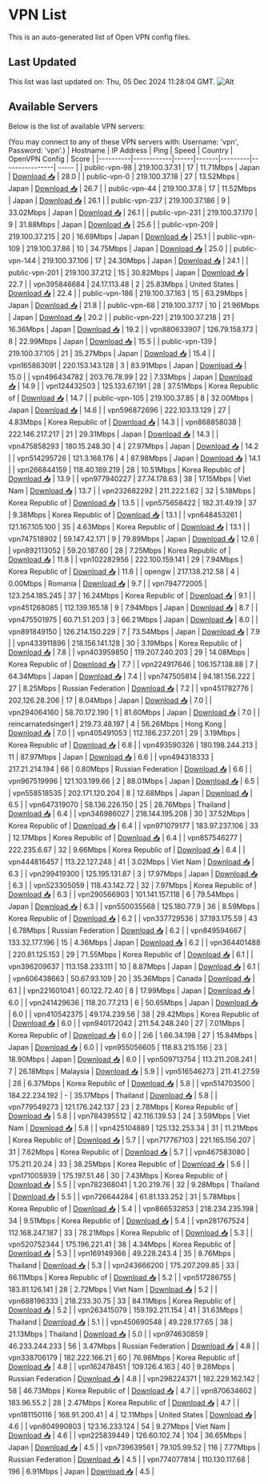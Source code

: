 # VPN List

This is an auto-generated list of Open VPN config files.

## Last Updated

This list was last updated on: Thu, 05 Dec 2024 11:28:04 GMT.
![Alt](https://repobeats.axiom.co/api/embed/186b98318ef1479477931607c1ad7d823f12451f.svg "Repobeats analytics image")

## Available Servers

Below is the list of available VPN servers:

(You may connect to any of these VPN servers with: Username: 'vpn', Password: 'vpn'.)
| Hostname | IP Address | Ping | Speed | Country | OpenVPN Config | Score |
|----------|------------|------|-------|---------|----------------| ----- |
| public-vpn-98 | 219.100.37.31 | 17 | 11.71Mbps | Japan | [Download 📥](./configs/server_0_JP.ovpn) | 28.0 |
| public-vpn-0 | 219.100.37.18 | 27 | 13.52Mbps | Japan | [Download 📥](./configs/server_1_JP.ovpn) | 26.7 |
| public-vpn-44 | 219.100.37.8 | 17 | 11.52Mbps | Japan | [Download 📥](./configs/server_2_JP.ovpn) | 26.1 |
| public-vpn-237 | 219.100.37.186 | 9 | 33.02Mbps | Japan | [Download 📥](./configs/server_3_JP.ovpn) | 26.1 |
| public-vpn-231 | 219.100.37.170 | 9 | 31.88Mbps | Japan | [Download 📥](./configs/server_4_JP.ovpn) | 25.6 |
| public-vpn-209 | 219.100.37.215 | 20 | 16.69Mbps | Japan | [Download 📥](./configs/server_5_JP.ovpn) | 25.1 |
| public-vpn-109 | 219.100.37.86 | 10 | 34.75Mbps | Japan | [Download 📥](./configs/server_6_JP.ovpn) | 25.0 |
| public-vpn-144 | 219.100.37.106 | 17 | 24.30Mbps | Japan | [Download 📥](./configs/server_7_JP.ovpn) | 24.1 |
| public-vpn-201 | 219.100.37.212 | 15 | 30.82Mbps | Japan | [Download 📥](./configs/server_8_JP.ovpn) | 22.7 |
| vpn395846684 | 24.17.113.48 | 2 | 25.83Mbps | United States | [Download 📥](./configs/server_9_US.ovpn) | 22.4 |
| public-vpn-186 | 219.100.37.163 | 15 | 63.29Mbps | Japan | [Download 📥](./configs/server_10_JP.ovpn) | 21.8 |
| public-vpn-68 | 219.100.37.17 | 10 | 21.96Mbps | Japan | [Download 📥](./configs/server_11_JP.ovpn) | 20.2 |
| public-vpn-221 | 219.100.37.218 | 21 | 16.36Mbps | Japan | [Download 📥](./configs/server_12_JP.ovpn) | 19.2 |
| vpn880633907 | 126.79.158.173 | 8 | 22.99Mbps | Japan | [Download 📥](./configs/server_13_JP.ovpn) | 15.5 |
| public-vpn-139 | 219.100.37.105 | 21 | 35.27Mbps | Japan | [Download 📥](./configs/server_14_JP.ovpn) | 15.4 |
| vpn165863091 | 220.153.143.128 | 3 | 83.91Mbps | Japan | [Download 📥](./configs/server_15_JP.ovpn) | 15.0 |
| vpn496434782 | 203.76.78.99 | 22 | 7.33Mbps | Japan | [Download 📥](./configs/server_16_JP.ovpn) | 14.9 |
| vpn124432503 | 125.133.67.191 | 28 | 37.51Mbps | Korea Republic of | [Download 📥](./configs/server_17_KR.ovpn) | 14.7 |
| public-vpn-105 | 219.100.37.85 | 8 | 32.00Mbps | Japan | [Download 📥](./configs/server_18_JP.ovpn) | 14.6 |
| vpn596872696 | 222.103.13.129 | 27 | 4.83Mbps | Korea Republic of | [Download 📥](./configs/server_19_KR.ovpn) | 14.3 |
| vpn868858038 | 222.146.217.217 | 21 | 29.31Mbps | Japan | [Download 📥](./configs/server_20_JP.ovpn) | 14.3 |
| vpn475858293 | 180.15.248.30 | 4 | 27.97Mbps | Japan | [Download 📥](./configs/server_21_JP.ovpn) | 14.2 |
| vpn514295726 | 121.3.168.176 | 4 | 87.98Mbps | Japan | [Download 📥](./configs/server_22_JP.ovpn) | 14.1 |
| vpn266844159 | 118.40.189.219 | 28 | 10.51Mbps | Korea Republic of | [Download 📥](./configs/server_23_KR.ovpn) | 13.9 |
| vpn977940227 | 27.74.178.63 | 38 | 17.15Mbps | Viet Nam | [Download 📥](./configs/server_24_VN.ovpn) | 13.7 |
| vpn232682292 | 211.222.1.62 | 32 | 5.18Mbps | Korea Republic of | [Download 📥](./configs/server_25_KR.ovpn) | 13.5 |
| vpn575658422 | 182.31.49.19 | 37 | 9.38Mbps | Korea Republic of | [Download 📥](./configs/server_26_KR.ovpn) | 13.1 |
| vpn648453261 | 121.167.105.100 | 35 | 4.63Mbps | Korea Republic of | [Download 📥](./configs/server_27_KR.ovpn) | 13.1 |
| vpn747518902 | 59.147.42.171 | 9 | 79.89Mbps | Japan | [Download 📥](./configs/server_28_JP.ovpn) | 12.6 |
| vpn892113052 | 59.20.187.60 | 28 | 7.25Mbps | Korea Republic of | [Download 📥](./configs/server_29_KR.ovpn) | 11.8 |
| vpn102282956 | 222.100.159.141 | 29 | 7.94Mbps | Korea Republic of | [Download 📥](./configs/server_30_KR.ovpn) | 11.6 |
| opengw | 217.138.212.58 | 4 | 0.00Mbps | Romania | [Download 📥](./configs/server_31_RO.ovpn) | 9.7 |
| vpn794772005 | 123.254.185.245 | 37 | 16.24Mbps | Korea Republic of | [Download 📥](./configs/server_32_KR.ovpn) | 9.1 |
| vpn451268085 | 112.139.165.18 | 9 | 7.94Mbps | Japan | [Download 📥](./configs/server_33_JP.ovpn) | 8.7 |
| vpn475501975 | 60.71.51.203 | 3 | 66.21Mbps | Japan | [Download 📥](./configs/server_34_JP.ovpn) | 8.0 |
| vpn891849150 | 126.214.150.229 | 7 | 73.54Mbps | Japan | [Download 📥](./configs/server_35_JP.ovpn) | 7.9 |
| vpn433911896 | 218.156.141.128 | 30 | 3.19Mbps | Korea Republic of | [Download 📥](./configs/server_36_KR.ovpn) | 7.8 |
| vpn403959850 | 119.207.240.203 | 29 | 14.08Mbps | Korea Republic of | [Download 📥](./configs/server_37_KR.ovpn) | 7.7 |
| vpn224917646 | 106.157.138.88 | 7 | 64.34Mbps | Japan | [Download 📥](./configs/server_38_JP.ovpn) | 7.4 |
| vpn747505814 | 94.181.156.222 | 27 | 8.25Mbps | Russian Federation | [Download 📥](./configs/server_39_RU.ovpn) | 7.2 |
| vpn451782776 | 202.126.28.206 | 17 | 8.04Mbps | Japan | [Download 📥](./configs/server_40_JP.ovpn) | 7.0 |
| vpn294064160 | 58.70.172.190 | 1 | 81.60Mbps | Japan | [Download 📥](./configs/server_41_JP.ovpn) | 7.0 |
| reincarnatedsinger1 | 219.73.48.197 | 4 | 56.26Mbps | Hong Kong | [Download 📥](./configs/server_42_HK.ovpn) | 7.0 |
| vpn405491053 | 112.186.237.201 | 29 | 3.19Mbps | Korea Republic of | [Download 📥](./configs/server_43_KR.ovpn) | 6.8 |
| vpn493590326 | 180.198.244.213 | 11 | 87.97Mbps | Japan | [Download 📥](./configs/server_44_JP.ovpn) | 6.6 |
| vpn494318333 | 217.21.214.194 | 66 | 0.80Mbps | Russian Federation | [Download 📥](./configs/server_45_RU.ovpn) | 6.6 |
| vpn967519996 | 121.103.199.66 | 2 | 88.01Mbps | Japan | [Download 📥](./configs/server_46_JP.ovpn) | 6.5 |
| vpn558518535 | 202.171.120.204 | 8 | 12.68Mbps | Japan | [Download 📥](./configs/server_47_JP.ovpn) | 6.5 |
| vpn647319070 | 58.136.226.150 | 25 | 28.76Mbps | Thailand | [Download 📥](./configs/server_48_TH.ovpn) | 6.4 |
| vpn346986027 | 218.144.195.208 | 30 | 37.52Mbps | Korea Republic of | [Download 📥](./configs/server_49_KR.ovpn) | 6.4 |
| vpn971079177 | 183.97.237.106 | 33 | 12.17Mbps | Korea Republic of | [Download 📥](./configs/server_50_KR.ovpn) | 6.4 |
| vpn857546277 | 222.235.6.67 | 32 | 9.66Mbps | Korea Republic of | [Download 📥](./configs/server_51_KR.ovpn) | 6.4 |
| vpn444816457 | 113.22.127.248 | 41 | 3.02Mbps | Viet Nam | [Download 📥](./configs/server_52_VN.ovpn) | 6.3 |
| vpn299419300 | 125.195.131.87 | 3 | 17.97Mbps | Japan | [Download 📥](./configs/server_53_JP.ovpn) | 6.3 |
| vpn523305059 | 118.43.142.72 | 32 | 7.97Mbps | Korea Republic of | [Download 📥](./configs/server_54_KR.ovpn) | 6.3 |
| vpn290566903 | 101.141.157.118 | 6 | 79.54Mbps | Japan | [Download 📥](./configs/server_55_JP.ovpn) | 6.3 |
| vpn550035568 | 125.180.77.9 | 36 | 8.59Mbps | Korea Republic of | [Download 📥](./configs/server_56_KR.ovpn) | 6.2 |
| vpn337729536 | 37.193.175.59 | 43 | 6.78Mbps | Russian Federation | [Download 📥](./configs/server_57_RU.ovpn) | 6.2 |
| vpn849594667 | 133.32.177.196 | 15 | 4.36Mbps | Japan | [Download 📥](./configs/server_58_JP.ovpn) | 6.2 |
| vpn364401488 | 220.81.125.153 | 29 | 71.55Mbps | Korea Republic of | [Download 📥](./configs/server_59_KR.ovpn) | 6.1 |
| vpn396209637 | 113.158.233.111 | 10 | 8.87Mbps | Japan | [Download 📥](./configs/server_60_JP.ovpn) | 6.1 |
| vpn606438663 | 50.67.93.109 | 20 | 35.36Mbps | Canada | [Download 📥](./configs/server_61_CA.ovpn) | 6.1 |
| vpn221601041 | 60.122.72.40 | 8 | 17.99Mbps | Japan | [Download 📥](./configs/server_62_JP.ovpn) | 6.0 |
| vpn241429636 | 118.20.77.213 | 6 | 50.65Mbps | Japan | [Download 📥](./configs/server_63_JP.ovpn) | 6.0 |
| vpn410542375 | 49.174.239.56 | 38 | 29.42Mbps | Korea Republic of | [Download 📥](./configs/server_64_KR.ovpn) | 6.0 |
| vpn940172042 | 211.54.248.240 | 27 | 7.01Mbps | Korea Republic of | [Download 📥](./configs/server_65_KR.ovpn) | 6.0 |
| 2i6 | 1.66.34.198 | 27 | 15.84Mbps | Japan | [Download 📥](./configs/server_66_JP.ovpn) | 6.0 |
| vpn955056605 | 118.83.215.156 | 23 | 18.90Mbps | Japan | [Download 📥](./configs/server_67_JP.ovpn) | 6.0 |
| vpn509713754 | 113.211.208.241 | 7 | 26.18Mbps | Malaysia | [Download 📥](./configs/server_68_MY.ovpn) | 5.9 |
| vpn516546273 | 211.41.27.59 | 28 | 6.37Mbps | Korea Republic of | [Download 📥](./configs/server_69_KR.ovpn) | 5.8 |
| vpn514703500 | 184.22.234.192 | - | 35.17Mbps | Thailand | [Download 📥](./configs/server_70_TH.ovpn) | 5.8 |
| vpn779549273 | 121.176.242.137 | 23 | 2.78Mbps | Korea Republic of | [Download 📥](./configs/server_71_KR.ovpn) | 5.8 |
| vpn784395512 | 42.116.139.53 | 24 | 3.59Mbps | Viet Nam | [Download 📥](./configs/server_72_VN.ovpn) | 5.8 |
| vpn425104889 | 125.132.253.34 | 31 | 11.21Mbps | Korea Republic of | [Download 📥](./configs/server_73_KR.ovpn) | 5.7 |
| vpn717767103 | 221.165.156.207 | 31 | 7.62Mbps | Korea Republic of | [Download 📥](./configs/server_74_KR.ovpn) | 5.7 |
| vpn467583080 | 175.211.20.24 | 33 | 38.25Mbps | Korea Republic of | [Download 📥](./configs/server_75_KR.ovpn) | 5.6 |
| vpn171005939 | 175.197.51.46 | 30 | 7.43Mbps | Korea Republic of | [Download 📥](./configs/server_76_KR.ovpn) | 5.5 |
| vpn782368041 | 1.20.219.76 | 32 | 9.28Mbps | Thailand | [Download 📥](./configs/server_77_TH.ovpn) | 5.5 |
| vpn726644284 | 61.81.133.252 | 31 | 5.78Mbps | Korea Republic of | [Download 📥](./configs/server_78_KR.ovpn) | 5.4 |
| vpn866532853 | 218.234.235.198 | 34 | 9.51Mbps | Korea Republic of | [Download 📥](./configs/server_79_KR.ovpn) | 5.4 |
| vpn281767524 | 112.168.247.187 | 33 | 78.21Mbps | Korea Republic of | [Download 📥](./configs/server_80_KR.ovpn) | 5.3 |
| vpn520752344 | 175.196.221.41 | 38 | 4.34Mbps | Korea Republic of | [Download 📥](./configs/server_81_KR.ovpn) | 5.3 |
| vpn169149366 | 49.228.243.4 | 35 | 8.76Mbps | Thailand | [Download 📥](./configs/server_82_TH.ovpn) | 5.3 |
| vpn243666200 | 175.207.209.85 | 33 | 66.11Mbps | Korea Republic of | [Download 📥](./configs/server_83_KR.ovpn) | 5.2 |
| vpn517286755 | 183.81.126.141 | 28 | 2.72Mbps | Viet Nam | [Download 📥](./configs/server_84_VN.ovpn) | 5.2 |
| vpn688196333 | 218.233.30.75 | 33 | 84.11Mbps | Korea Republic of | [Download 📥](./configs/server_85_KR.ovpn) | 5.2 |
| vpn263415079 | 159.192.211.154 | 41 | 31.63Mbps | Thailand | [Download 📥](./configs/server_86_TH.ovpn) | 5.1 |
| vpn450690548 | 49.228.177.65 | 38 | 21.13Mbps | Thailand | [Download 📥](./configs/server_87_TH.ovpn) | 5.0 |
| vpn974630859 | 46.233.244.233 | 56 | 3.47Mbps | Russian Federation | [Download 📥](./configs/server_88_RU.ovpn) | 4.8 |
| vpn338706179 | 182.222.166.21 | 60 | 76.98Mbps | Korea Republic of | [Download 📥](./configs/server_89_KR.ovpn) | 4.8 |
| vpn162478451 | 109.126.4.163 | 40 | 9.28Mbps | Russian Federation | [Download 📥](./configs/server_90_RU.ovpn) | 4.8 |
| vpn298224371 | 182.229.162.142 | 58 | 46.73Mbps | Korea Republic of | [Download 📥](./configs/server_91_KR.ovpn) | 4.7 |
| vpn870634602 | 183.96.55.2 | 28 | 2.47Mbps | Korea Republic of | [Download 📥](./configs/server_92_KR.ovpn) | 4.7 |
| vpn181150116 | 168.91.200.41 | 4 | 12.11Mbps | United States | [Download 📥](./configs/server_93_US.ovpn) | 4.6 |
| vpn804990803 | 123.16.233.124 | 54 | 9.27Mbps | Viet Nam | [Download 📥](./configs/server_94_VN.ovpn) | 4.6 |
| vpn225839449 | 126.60.102.74 | 104 | 36.65Mbps | Japan | [Download 📥](./configs/server_95_JP.ovpn) | 4.5 |
| vpn739639561 | 79.105.99.52 | 116 | 7.77Mbps | Russian Federation | [Download 📥](./configs/server_96_RU.ovpn) | 4.5 |
| vpn774077814 | 110.130.117.68 | 196 | 6.91Mbps | Japan | [Download 📥](./configs/server_97_JP.ovpn) | 4.5 |
